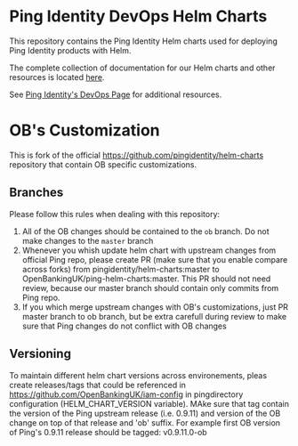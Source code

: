 # Ping Identity DevOps Helm Charts

This repository contains the Ping Identity Helm charts used for deploying Ping Identity products with Helm.

The complete collection of documentation for our Helm charts and other resources is located [here](https://helm.pingidentity.com).

See [Ping Identity's DevOps Page](https://devops.pingidentity.com) for additional resources.

# OB's Customization

This is fork of the official https://github.com/pingidentity/helm-charts repository that contain OB specific customizations.

## Branches

Please follow this rules when dealing with this repository:
1. All of the OB changes should be contained to the `ob` branch. Do not make changes to the `master` branch
1. Whenever you whish update helm chart with upstream changes from official Ping repo, please create PR (make sure that you enable compare across forks) from pingidentity/helm-charts:master to OpenBankingUK/ping-helm-charts:master. This PR should not need review, because our master branch should contain only commits from Ping repo.
1. If you which merge upstream changes with OB's customizations, just PR master branch to ob branch, but be extra carefull during review to make sure that Ping changes do not conflict with OB changes

## Versioning

To maintain different helm chart versions across environements, pleas create releases/tags that could be referenced in https://github.com/OpenBankingUK/iam-config in pingdirectory configuration (HELM_CHART_VERSION variable). MAke sure that tag contain the version of the Ping upstream release (i.e. 0.9.11) and version of the OB change on top of that release and 'ob' suffix. For example first OB version of Ping's 0.9.11 release should be tagged: v0.9.11.0-ob